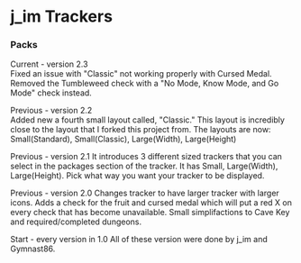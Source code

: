 # j_im Trackers
### Packs

Current - version 2.3   
     Fixed an issue with "Classic" not working properly with Cursed Medal. Removed the Tumbleweed check with a "No Mode, Know Mode, and Go Mode" check instead.

Previous - version 2.2   
     Added new a fourth small layout called, "Classic." This layout is incredibly close to the layout that I forked this project from. The layouts are now: Small(Standard), Small(Classic), Large(Width), Large(Height)

Previous - version 2.1
     It introduces 3 different sized trackers that you can select in the packages section of the tracker. It has Small, Large(Width), Large(Height). Pick what way you want your tracker to be displayed.

Previous - version 2.0
     Changes tracker to have larger tracker with larger icons. Adds a check for the fruit and cursed medal which will put a red X on every check that has become unavailable. Small simplifactions to Cave Key and required/completed dungeons.

Start - every version in 1.0
     All of these version were done by j_im and Gymnast86.